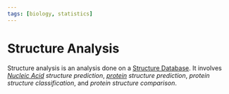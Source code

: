 ```yaml
---
tags: [biology, statistics]
---
```


# Structure Analysis

Structure analysis is an analysis done on a [Structure Database](202308152117.md).
It involves *[Nucleic Acid](202308082154.md) structure prediction*,
*[protein](202308082207.md) structure prediction*, *protein structure
classification*, and *protein structure comparison*.
